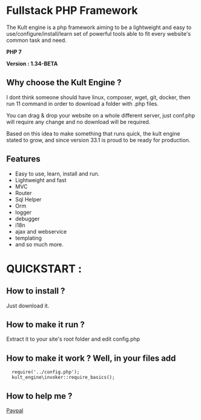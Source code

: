 # Fullstack PHP Framework

The Kult engine is a php framework aiming to be a lightweight and easy to use/configure/install/learn set of powerful tools able to fit every website's common task and need.

**PHP 7**

**Version : 1.34-BETA**



## Why choose the Kult Engine ?

I dont think someone should have linux, composer, wget, git, docker, then run 11 command in order to download a folder with .php files.

You can drag & drop your website on a whole different server, just conf.php will require any change and no download will be required.

Based on this idea to make something that runs quick, the kult engine stated to grow, and since version 33.1 is proud to be ready for production.

## Features
* Easy to use, learn, install and run.
* Lightweight and fast
* MVC
* Router
* Sql Helper
* Orm
* logger
* debugger
* i18n
* ajax and webservice
* templating
* and so much more.

# QUICKSTART :

## How to install ? 
Just download it.
## How to make it run ?
Extract it to your site's root folder and edit config.php 
## How to make it work ? Well, in your files add
```
  require('../config.php');
  kult_engine\invoker::require_basics();
```
## How to help me ?
[Paypal](https://www.paypal.me/TSorriaux)



